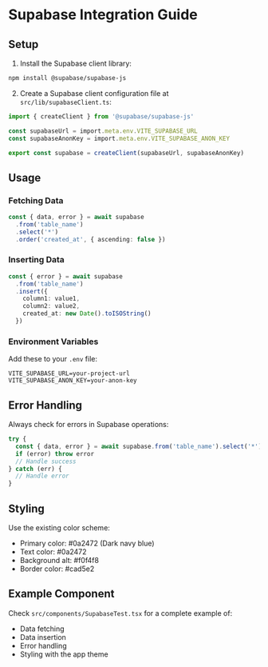 # Supabase Integration Guide

## Setup

1. Install the Supabase client library:
```bash
npm install @supabase/supabase-js
```

2. Create a Supabase client configuration file at `src/lib/supabaseClient.ts`:
```typescript
import { createClient } from '@supabase/supabase-js'

const supabaseUrl = import.meta.env.VITE_SUPABASE_URL
const supabaseAnonKey = import.meta.env.VITE_SUPABASE_ANON_KEY

export const supabase = createClient(supabaseUrl, supabaseAnonKey)
```

## Usage

### Fetching Data
```typescript
const { data, error } = await supabase
  .from('table_name')
  .select('*')
  .order('created_at', { ascending: false })
```

### Inserting Data
```typescript
const { error } = await supabase
  .from('table_name')
  .insert({
    column1: value1,
    column2: value2,
    created_at: new Date().toISOString()
  })
```

### Environment Variables

Add these to your `.env` file:
```
VITE_SUPABASE_URL=your-project-url
VITE_SUPABASE_ANON_KEY=your-anon-key
```

## Error Handling

Always check for errors in Supabase operations:
```typescript
try {
  const { data, error } = await supabase.from('table_name').select('*')
  if (error) throw error
  // Handle success
} catch (err) {
  // Handle error
}
```

## Styling

Use the existing color scheme:
- Primary color: #0a2472 (Dark navy blue)
- Text color: #0a2472
- Background alt: #f0f4f8
- Border color: #cad5e2

## Example Component

Check `src/components/SupabaseTest.tsx` for a complete example of:
- Data fetching
- Data insertion
- Error handling
- Styling with the app theme
